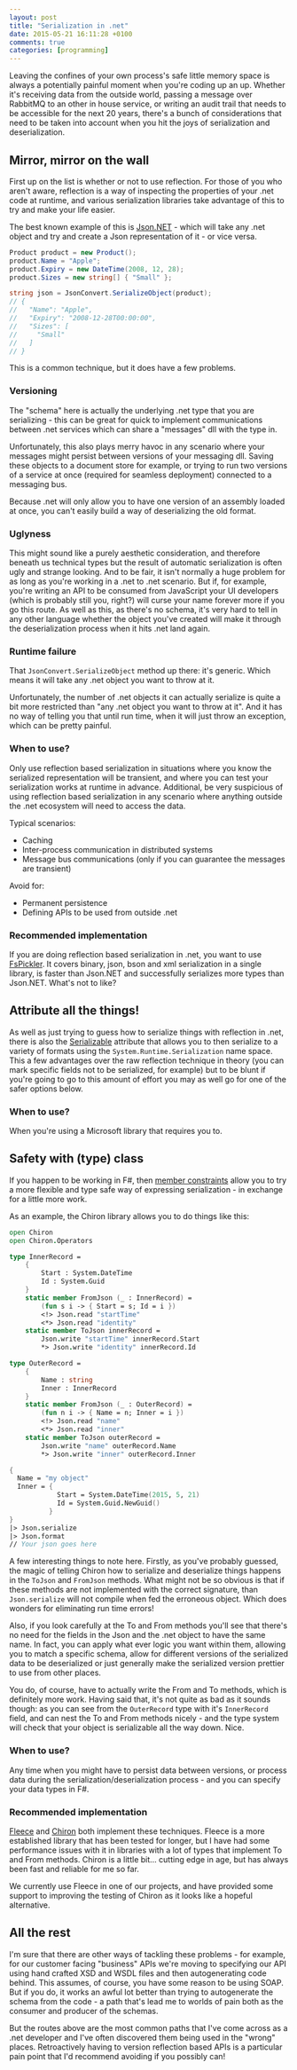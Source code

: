 ```yaml
---
layout: post
title: "Serialization in .net"
date: 2015-05-21 16:11:28 +0100
comments: true
categories: [programming]
---
```

Leaving the confines of your own process's safe little memory space is always a potentially painful moment
when you're coding up an up. Whether it's receiving data from the outside world, passing a message over
RabbitMQ to an other in house service, or writing an audit trail that needs to be accessible for the next
20 years, there's a bunch of considerations that need to be taken into account when you hit the joys of
serialization and deserialization.

<!-- more -->

## Mirror, mirror on the wall

First up on the list is whether or not to use reflection. For those of you who aren't aware, reflection
is a way of inspecting the properties of your .net code at runtime, and various serialization libraries
take advantage of this to try and make your life easier.

The best known example of this is [Json.NET](http://www.newtonsoft.com/json) - which will take any .net
object and try and create a Json representation of it - or vice versa.

``` csharp
Product product = new Product();
product.Name = "Apple";
product.Expiry = new DateTime(2008, 12, 28);
product.Sizes = new string[] { "Small" };

string json = JsonConvert.SerializeObject(product);
// {
//   "Name": "Apple",
//   "Expiry": "2008-12-28T00:00:00",
//   "Sizes": [
//     "Small"
//   ]
// }
```

This is a common technique, but it does have a few problems.

### Versioning

The "schema" here is actually the underlying .net type that you are serializing - this can be great for
quick to implement communications between .net services which can share a "messages" dll with the type in.

Unfortunately, this also plays merry havoc in any scenario where your messages might persist
between versions of your messaging dll. Saving these objects to a document store for example, or trying to run two versions of a service at once (required for seamless deployment)
connected to a messaging bus.

Because .net will only allow you to have one version of an assembly loaded at once, you can't
easily build a way of deserializing the old format.

### Uglyness

This might sound like a purely aesthetic consideration, and therefore beneath us
technical types but the result of automatic serialization is often ugly and strange
looking. And to be fair, it isn't normally a huge problem for as long as you're working
in a .net to .net scenario. But if, for example, you're writing an API to be consumed
from JavaScript your UI developers (which is probably still you, right?) will curse your
name forever more if you go this route. As well as this, as there's no schema, it's very
hard to tell in any other language whether the object you've created will make it through
the deserialization process when it hits .net land again.

### Runtime failure

That ``JsonConvert.SerializeObject`` method up there: it's generic. Which means it will
take any .net object you want to throw at it.

Unfortunately, the number of .net objects it can actually serialize is quite a bit more
restricted than "any .net object you want to throw at it". And it has no way of telling
you that until run time, when it will just throw an exception, which can be pretty painful.

### When to use?

Only use reflection based serialization in situations where you know the serialized
representation will be transient, and where you can test your serialization works at
runtime in advance. Additional, be very suspicious of using reflection based serialization
in any scenario where anything outside the .net ecosystem will need to access the data.

Typical scenarios:

* Caching
* Inter-process communication in distributed systems
* Message bus communications (only if you can guarantee the messages are transient)

Avoid for:

* Permanent persistence
* Defining APIs to be used from outside .net

### Recommended implementation

If you are doing reflection based serialization in .net, you want to use
[FsPickler](https://nessos.github.io/FsPickler/). It covers binary, json, bson and xml
serialization in a single library, is faster than Json.NET and successfully serializes
more types than Json.NET. What's not to like?

## Attribute all the things!

As well as just trying to guess how to serialize things with reflection in .net,
there is also the [Serializable](https://msdn.microsoft.com/en-us/library/system.serializableattribute%28v=vs.110%29.aspx) attribute that allows you to then serialize to a variety
of formats using the ``System.Runtime.Serialization`` name space. This a few advantages
over the raw reflection technique in theory (you can mark specific fields not to be serialized, for example) but to be blunt if you're going to go to this amount of effort you may
as well go for one of the safer options below.

### When to use?

When you're using a Microsoft library that requires you to.

## Safety with (type) class

If you happen to be working in F#, then [member constraints](https://msdn.microsoft.com/en-us/library/dd233203.aspx) allow you to try a more flexible and type safe way of expressing
serialization - in exchange for a little more work.

As an example, the Chiron library allows you to do things like this:

``` fsharp
open Chiron
open Chiron.Operators

type InnerRecord =
    {
        Start : System.DateTime
        Id : System.Guid
    }
    static member FromJson (_ : InnerRecord) =
        (fun s i -> { Start = s; Id = i })
        <!> Json.read "startTime"
        <*> Json.read "identity"
    static member ToJson innerRecord =
        Json.write "startTime" innerRecord.Start
        *> Json.write "identity" innerRecord.Id

type OuterRecord =
    {
        Name : string
        Inner : InnerRecord
    }
    static member FromJson (_ : OuterRecord) =
        (fun n i -> { Name = n; Inner = i })
        <!> Json.read "name"
        <*> Json.read "inner"
    static member ToJson outerRecord =
        Json.write "name" outerRecord.Name
        *> Json.write "inner" outerRecord.Inner

{
  Name = "my object"
  Inner = {
            Start = System.DateTime(2015, 5, 21)
            Id = System.Guid.NewGuid()
          }
}
|> Json.serialize
|> Json.format
// Your json goes here
```

A few interesting things to note here. Firstly, as you've probably guessed, the magic
of telling Chiron how to serialize and deserialize things happens in the ``ToJson`` and
``FromJson`` methods. What might not be so obvious is that if these methods are not
implemented with the correct signature, than ``Json.serialize`` will not compile when
fed the erroneous object. Which does wonders for eliminating run time errors!

Also, if you look carefully at the To and From methods you'll see that there's no need
for the fields in the Json and the .net object to have the same name. In fact, you can
apply what ever logic you want within them, allowing you to match a specific schema,
allow for different versions of the serialized data to be deserialized or just generally
make the serialized version prettier to use from other places.

You do, of course, have to actually write the From and To methods, which is definitely
more work. Having said that, it's not quite as bad as it sounds though: as you can see
from the ``OuterRecord`` type with it's ``InnerRecord`` field, and can nest the To and
From methods nicely - and the type system will check that your object is serializable
all the way down. Nice.

### When to use?

Any time when you might have to persist data between versions, or process data during
the serialization/deserialization process - and you can specify your data types in F#.

### Recommended implementation

[Fleece](https://github.com/mausch/Fleece) and [Chiron](https://github.com/xyncro/chiron/)
both implement these techniques. Fleece is a more established library that has been tested
for longer, but I have had some performance issues with it in libraries with a lot of types
that implement To and From methods. Chiron is a little bit... cutting edge in age, but
has always been fast and reliable for me so far.

We currently use Fleece in one of our projects, and have provided some support to improving
the testing of Chiron as it looks like a hopeful alternative.

## All the rest

I'm sure that there are other ways of tackling these problems - for example, for our
customer facing "business" APIs we're moving to specifying our API using hand crafted
XSD and WSDL files and then autogenerating code behind. This assumes, of course, you
have some reason to be using SOAP. But if you do, it works an awful lot better than
trying to autogenerate the schema from the code - a path that's lead me to worlds of
pain both as the consumer and producer of the schemas.

But the routes above are the most common paths that I've come across as a .net developer
and I've often discovered them being used in the "wrong" places. Retroactively having to
version reflection based APIs is a particular pain point that I'd recommend avoiding if
you possibly can!
